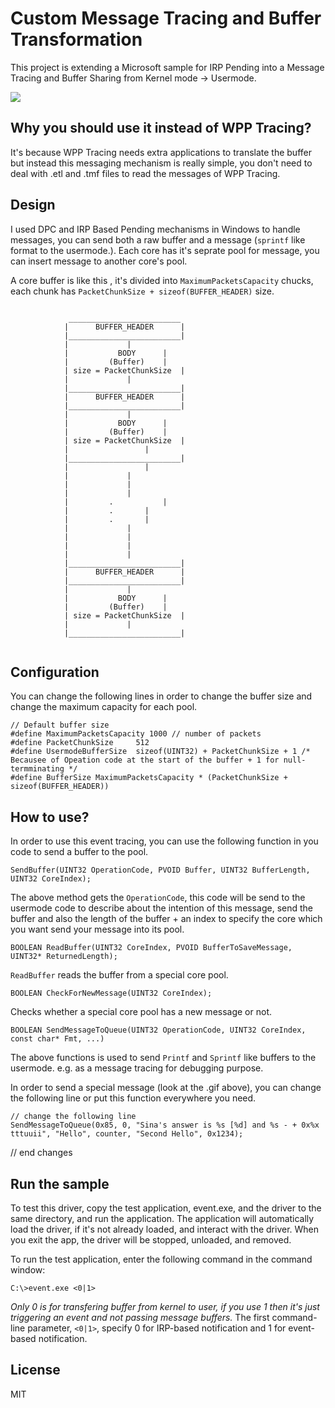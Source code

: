 # Custom Message Tracing and Buffer Transformation

This project is extending a Microsoft sample for IRP Pending into a Message Tracing and Buffer Sharing from Kernel mode -> Usermode.

![](https://github.com/SinaKarvandi/Misc/raw/master/Imgs/Tracer.gif)

## Why you should use it instead of WPP Tracing?
It's because WPP Tracing needs extra applications to translate the buffer but instead this messaging mechanism is really simple, you don't need to deal with .etl and .tmf files to read the messages of WPP Tracing.

## Design
I used DPC and IRP Based Pending mechanisms in Windows to handle messages, you can send both a raw buffer and a message (`sprintf` like format to the usermode.).
Each core has it's seprate pool for message, you can insert message to another core's pool.

A core buffer is like this , it's divided into `MaximumPacketsCapacity` chucks,
each chunk has `PacketChunkSize + sizeof(BUFFER_HEADER)` size.
```

			 _________________________
			|      BUFFER_HEADER      |
			|_________________________|
			|			  |
			|           BODY	  |
			|         (Buffer)	  |
			| size = PacketChunkSize  |
			|			  |
			|_________________________|
			|      BUFFER_HEADER      |
			|_________________________|
			|			  |
			|           BODY	  |
			|         (Buffer)	  |
			| size = PacketChunkSize  |
			|		       	  |
			|_________________________|
			|		          |
			|			  |
			|			  |
			|			  |
			|	      .           |
			|	      .		  |
			|	      .		  |
			|			  |
			|			  |
			|			  |
			|			  |
			|_________________________|
			|      BUFFER_HEADER      |
			|_________________________|
			|			  |
			|           BODY	  |
			|         (Buffer)	  |
			| size = PacketChunkSize  |
			|			  |
			|_________________________|
			
```

## Configuration
You can change the following lines in order to change the buffer size and change the maximum capacity for each pool.
```
// Default buffer size
#define MaximumPacketsCapacity 1000 // number of packets
#define PacketChunkSize		512
#define UsermodeBufferSize  sizeof(UINT32) + PacketChunkSize + 1 /* Becausee of Opeation code at the start of the buffer + 1 for null-termminating */
#define BufferSize MaximumPacketsCapacity * (PacketChunkSize + sizeof(BUFFER_HEADER))
```
## How to use?

In order to use this event tracing, you can use the following function in you code to send a buffer to the pool.
```
SendBuffer(UINT32 OperationCode, PVOID Buffer, UINT32 BufferLength, UINT32 CoreIndex);
```
The above method gets the `OperationCode`, this code will be send to the usermode code to describe about the intention of this message, send the buffer and also the length of the buffer + an index to specify the core which you want send your message into its pool.

```
BOOLEAN ReadBuffer(UINT32 CoreIndex, PVOID BufferToSaveMessage, UINT32* ReturnedLength);
```
`ReadBuffer` reads the buffer from a special core pool.
```
BOOLEAN CheckForNewMessage(UINT32 CoreIndex);
```
Checks whether a special core pool has a new message or not.
```
BOOLEAN SendMessageToQueue(UINT32 OperationCode, UINT32 CoreIndex, const char* Fmt, ...)
```
The above functions is used to send `Printf` and `Sprintf` like buffers to the usermode. e.g. as a message tracing for debugging purpose.

In order to send a special message (look at the .gif above), you can change the following line or put this function everywhere you need.
```
// change the following line
SendMessageToQueue(0x85, 0, "Sina's answer is %s [%d] and %s - + 0x%x tttuuii", "Hello", counter, "Second Hello", 0x1234);
```

// end changes
## Run the sample

To test this driver, copy the test application, event.exe, and the driver to the same directory, and run the application. The application will automatically load the driver, if it's not already loaded, and interact with the driver. When you exit the app, the driver will be stopped, unloaded, and removed.

To run the test application, enter the following command in the command window:

`C:\>event.exe <0|1>`

*Only 0 is for transfering buffer from kernel to user, if you use 1 then it's just triggering an event and not passing message buffers.*
The first command-line parameter, `<0|1>`, specify 0 for IRP-based notification and 1 for event-based notification.

License
----

MIT


[//]: # (These are reference links used in the body of this note and get stripped out when the markdown processor does its job. There is no need to format nicely because it shouldn't be seen. Thanks SO - http://stackoverflow.com/questions/4823468/store-comments-in-markdown-syntax)


